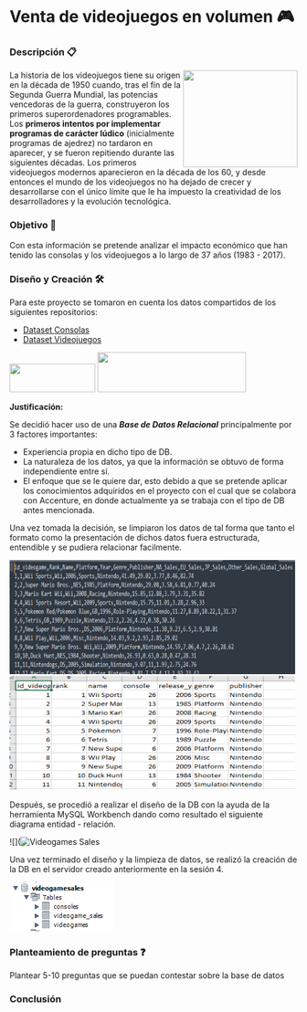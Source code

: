 # Venta de videojuegos en volumen 🎮


### Descripción 📋

<img align="right" width="200" height="170" src="https://upload.wikimedia.org/wikipedia/commons/5/50/Tennis_For_Two_on_a_DuMont_Lab_Oscilloscope_Type_304-A.jpg">

La historia de los videojuegos tiene su origen en la década de 1950 cuando, tras el fin de la Segunda Guerra Mundial, las potencias vencedoras de la guerra, construyeron los  primeros superordenadores programables. Los **primeros intentos por implementar programas de carácter lúdico** (inicialmente programas de ajedrez) no tardaron en aparecer, y se fueron repitiendo durante las siguientes décadas. Los primeros videojuegos modernos aparecieron en la década de los 60, y desde entonces el mundo de los videojuegos no ha dejado de crecer y desarrollarse con el único límite que le ha impuesto la creatividad de los desarrolladores y la evolución tecnológica. 

### Objetivo :dart:

Con esta información se pretende analizar el impacto económico que han tenido las consolas y los videojuegos a lo largo de 37 años (1983 - 2017).

### Diseño y Creación 🛠️

Para este proyecto se tomaron en cuenta los datos compartidos de los siguientes repositorios:
- [Dataset Consolas](https://www.kaggle.com/jaimepazlopes/game-console-manufactor-and-sales/version/4)
- [Dataset Videojuegos](https://data.world/julienf/video-games-global-sales-in-volume-1983-2017)

<img align="centre" width="150" height="50" src="https://www.kaggle.com/static/images/site-logo.png"> <img align="centre" width="260" height="70" src="https://miro.medium.com/proxy/1*5A9pRkwKNWlSMUVho372jg.jpeg">

**Justificación:**

Se decidió hacer uso de una **_Base de Datos Relacional_** principalmente por 3 factores importantes:

- Experiencia propia en dicho tipo de DB.
- La naturaleza de los datos, ya que la información se obtuvo de forma independiente entre sí.
- El enfoque que se le quiere dar, esto debido a que se pretende aplicar los conocimientos adquiridos en el proyecto con el cual que se colabora con Accenture, en donde actualmente ya se trabaja con el tipo de DB antes mencionada.

Una vez tomada la decisión, se limpiaron los datos de tal forma que tanto el formato como la presentación de dichos datos fuera estructurada, entendible y se pudiera relacionar facilmente.

<img align="centre" width="500" height="200" src=https://github.com/danielizquier/BEDU-SQL-Project/blob/main/Pictures/CleaningDataSublime.PNG><img align="centre" width="500" height="200" src=https://github.com/danielizquier/BEDU-SQL-Project/blob/main/Pictures/CleaningDataExcel.PNG>

Después, se procedió a realizar el diseño de la DB con la ayuda de la herramienta MySQL Workbench dando como resultado el siguiente diagrama entidad - relación.

![](![Videogames Sales](https://user-images.githubusercontent.com/91280410/145262287-99f4d24b-8fb1-435a-9904-74f620e4b266.png)

Una vez terminado el diseño y la limpieza de datos, se realizó la creación de la DB en el servidor creado anteriormente en la sesión 4. 

![](https://github.com/danielizquier/BEDU-SQL-Project/blob/main/Pictures/Schemas.PNG)

### Planteamiento de preguntas ❓

Plantear 5-10 preguntas que se puedan contestar sobre la base de datos

### Conclusión
